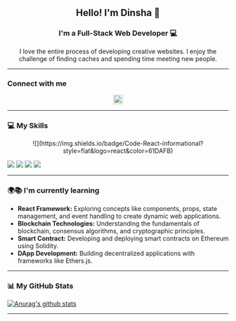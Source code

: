 <!-- <p align="center">
  <img src="https://github.com/user-attachments/assets/3ef6f51b-3ad4-4b6d-981f-155e37070dda.png" alt="githeader">
</p> -->

<h2 align="center">Hello! I'm Dinsha 👋</h2>

<h3 align="center">I'm a Full-Stack Web Developer 💻</h3>

<p align="center">
  I love the entire process of developing creative websites. I enjoy the challenge of finding caches and spending time meeting new people.
</p>

---

### Connect with me

<p align="center">
  <a href="https://www.linkedin.com/in/dinsha-sivan-20849026b/">
    <img src="https://raw.githubusercontent.com/yushi1007/yushi1007/main/images/linkedin.svg" alt="Dinsha | LinkedIn" width="21px" />
  </a>
</p>

---

### 💻 My Skills

<p align="center">
![](https://img.shields.io/badge/Code-React-informational?style=flat&logo=react&color=61DAFB)

![](https://img.shields.io/badge/Code-JavaScript-informational?style=flat&logo=JavaScript&color=F7DF1E)
![](https://img.shields.io/badge/Code-HTML5-informational?style=flat&logo=HTML5&color=E34F26)
![](https://img.shields.io/badge/Code-PostgreSQL-informational?style=flat&logo=PostgreSQL&color=336791)
![](https://img.shields.io/badge/Code-SQLite-informational?style=flat&logo=SQLite&color=003B57)

</p>

---

### 🌍📚 I'm currently learning

<ul>
  <li><b>React Framework:</b> Exploring concepts like components, props, state management, and event handling to create dynamic web applications.</li>
  <li><b>Blockchain Technologies:</b> Understanding the fundamentals of blockchain, consensus algorithms, and cryptographic principles.</li>
  <li><b>Smart Contract:</b> Developing and deploying smart contracts on Ethereum using Solidity.</li>
  <li><b>DApp Development:</b> Building decentralized applications with frameworks like Ethers.js.</li>
</ul>

---

### 📊 My GitHub Stats

[![Anurag's github stats](https://github-readme-stats.vercel.app/api?username=dinshasivan)](https://github.com/dinshasivan)

---

<!--
**dinshasivan/dinshasivan** is a ✨ _special_ ✨ repository because its `README.md` (this file) appears on your GitHub profile.

Here are some ideas to get you started:

- 🔭 I’m currently working on ...
- 🌱 I’m currently learning ...
- 👯 I’m looking to collaborate on ...
- 🤔 I’m looking for help with ...
- 💬 Ask me about ...
- 📫 How to reach me: ...
- 😄 Pronouns: ...
- ⚡ Fun fact: ...
-->
